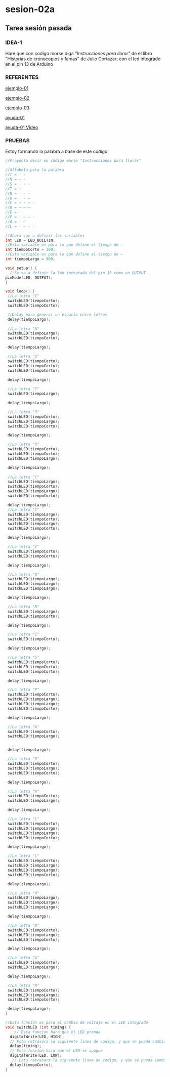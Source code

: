 # sesion-02a
## Tarea sesión pasada
### **IDEA-1**
Hare que con codigo morse diga *"Instrucciones para llorar"* de el libro "Historias de cronocopios y famas" de Julio Cortazar; con el led integrado en el pin 13 de Arduino

### **REFERENTES**
[ejemplo-01](https://www.instructables.com/Morse-code-with-arduinoLED)

[ejemplo-02](https://www.arduino.cc/education/morse-code-project)

[ejemplo-03](https://forum.arduino.cc/t/blinking-led-morse-code-arduino-uno/695484)

[ayuda-01](https://github.com/kying18/morse-code/blob/master/sos.ino)

[ayuda-01 Video](https://youtu.be/6mLytyKEU5Q?si=NARBFvCrfxlxyM5f)

### **PRUEBAS** 
Estoy formando la palabra a base de este código
```cpp
//Proyecto decir en código morse "Instrucciones para llorar"

//Alfabeto para la palabra
//I = · ·
//N = — ·
//S = · · ·
//T = —
//R = · — ·
//U = · · —
//C = — · — ·
//O = — — — 
//E = ·
//P = · — — ·
//A = · —
//L = · — · ·

//Ahora voy a definir las variables
int LED = LED_BUILTIN;
//Esta variable es para lo que define el tiempo de ·
int tiempoCorto = 300;
//Esta variable es para lo que define el tiempo de —
int tiempoLargo = 900;

void setup() {
  //Se va a definir la led integrada del pin 13 como un OUTPUT
pinMode(LED, OUTPUT);
}

void loop() {
 //La letra "I"
 switchLED(tiempoCorto);
 switchLED(tiempoCorto);

 //Delay para generar un espacio entre letras
 delay(tiempoLargo);
 
 //La letra "N"
 switchLED(tiempoLargo);
 switchLED(tiempoCorto);

 delay(tiempoLargo);

 //La letra "S"
 switchLED(tiempoCorto);
 switchLED(tiempoCorto);
 switchLED(tiempoCorto);
 
 delay(tiempoLargo);

 //La letra "T"
 switchLED(tiempoLargo);

 delay(tiempoLargo);

 //La letra "R"
 switchLED(tiempoCorto);
 switchLED(tiempoLargo);
 switchLED(tiempoCorto);

 delay(tiempoLargo);

 //La letra "U"
 switchLED(tiempoCorto);
 switchLED(tiempoCorto);
 switchLED(tiempoLargo);

 delay(tiempoLargo);
  
 //La letra "C"
 switchLED(tiempoLargo);
 switchLED(tiempoCorto);
 switchLED(tiempoLargo);
 switchLED(tiempoCorto);

 delay(tiempoLargo);
 //La letra "C"
 switchLED(tiempoLargo);
 switchLED(tiempoCorto);
 switchLED(tiempoLargo);
 switchLED(tiempoCorto); 

 delay(tiempoLargo);

 //La letra "I"
 switchLED(tiempoCorto);
 switchLED(tiempoCorto);

 delay(tiempoLargo);

 //La letra "O"
 switchLED(tiempoLargo);
 switchLED(tiempoLargo);
 switchLED(tiempoLargo);

 delay(tiempoLargo);

 //La letra "N"
 switchLED(tiempoLargo);
 switchLED(tiempoCorto);

 delay(tiempoLargo);

 //La letra "E"
 switchLED(tiempoCorto);

 delay(tiempoLargo);

 //La letra "S"
 switchLED(tiempoCorto);
 switchLED(tiempoCorto);
 switchLED(tiempoCorto);

 delay(tiempoLargo);

 //La letra "P"
 switchLED(tiempoCorto);
 switchLED(tiempoLargo);
 switchLED(tiempoLargo); 
 switchLED(tiempoCorto);

 delay(tiempoLargo);

 //La letra "A"
 switchLED(tiempoCorto);
 switchLED(tiempoLargo);


 delay(tiempoLargo);

 //La letra "R"
 switchLED(tiempoCorto);
 switchLED(tiempoLargo);
 switchLED(tiempoCorto);

 delay(tiempoLargo);

 //La letra "A"
 switchLED(tiempoCorto);
 switchLED(tiempoLargo);

 delay(tiempoLargo);

 //La letra "L"
 switchLED(tiempoCorto);
 switchLED(tiempoLargo);
 switchLED(tiempoLargo);
 switchLED(tiempoCorto);

 delay(tiempoLargo);

 //La letra "L"
 switchLED(tiempoCorto);
 switchLED(tiempoLargo);
 switchLED(tiempoLargo);
 switchLED(tiempoCorto);

 delay(tiempoLargo);

 //La letra "O"
 switchLED(tiempoLargo);
 switchLED(tiempoLargo);
 switchLED(tiempoLargo);

 delay(tiempoLargo);

 //La letra "R"
 switchLED(tiempoCorto);
 switchLED(tiempoLargo);
 switchLED(tiempoCorto);

 delay(tiempoLargo);

 //La letra "A"
 switchLED(tiempoCorto);
 switchLED(tiempoLargo);

 delay(tiempoLargo);

 //La letra "R"
 switchLED(tiempoCorto);
 switchLED(tiempoLargo);
 switchLED(tiempoCorto);

 delay(tiempoLargo);
}

//Esta función es para el cambio de voltaje en el LED integrado
void switchLED (int timing) {
    // Esta funcion hara que el LED prenda
  digitalWrite(LED, HIGH);
  // Esto retrasara la siguiente linea de codigo, y que se pueda cambiar por cuanto tiempo el LED se encuentra encendido
  delay(timing);
  // Esta funcion hara que el LED se apague
  digitalWrite(LED, LOW);
   // Esto retrasara la siguiente linea de codigo, y que se pueda cambiar por cuanto tiempo el LED se encuentra apagado
  delay(tiempoCorto);
}
```


